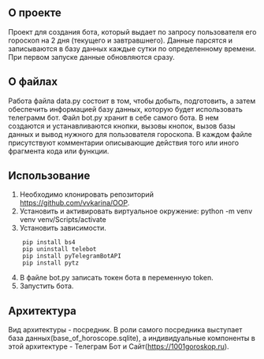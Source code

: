 ## О проекте 
Проект для создания бота, который выдает по запросу пользователя его гороскоп на 2 дня (текущего и завтравшнего). Данные парсятся и записываются в базу данных каждые сутки по определенному времени. При первом запуске данные обновляются сразу.
## О файлах 
Работа файла data.py состоит в том, чтобы добыть, подготовить, а затем обеспечить информацией базу данных, которую будет использовать телеграмм бот.
Файл bot.py хранит в себе самого бота. В нем создаются и устанавливаются кнопки, вызовы кнопок, вызов базы данных и вывод нужного для пользователя гороскопа.
В каждом файле присутствуют комментарии описывающие действия того или иного фрагмента кода или функции.

## Использование
1.	Необходимо клонировать репозиторий https://github.com/vvkarina/OOP.
2.	Установить и активировать виртуальное окружение:
	python -m venv venv
	venv/Scripts/activate
3.	Установить зависимости.
```
	pip install bs4
	pip uninstall telebot
	pip install pyTelegramBotAPI
	pip install pytz
```
4.	В файле bot.py записать токен бота в переменную token.
5.	Запустить бота.

## Архитектура
Вид архитектуры - посредник. В роли самого посредника выступает база данных(base_of_horoscope.sqlite), а индивидуальные компоненты в этой архитектуре - Телеграм Бот и Сайт(https://1001goroskop.ru).
